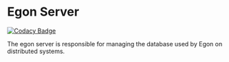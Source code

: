 # Egon Server
[![Codacy Badge](https://app.codacy.com/project/badge/Grade/c413160180b84c6ebef624272bb5143c)](https://www.codacy.com/gh/Egon-Framework/server/dashboard?utm_source=github.com&amp;utm_medium=referral&amp;utm_content=Egon-Framework/server&amp;utm_campaign=Badge_Grade)

The egon server is responsible for managing the database used by Egon on distributed systems.
